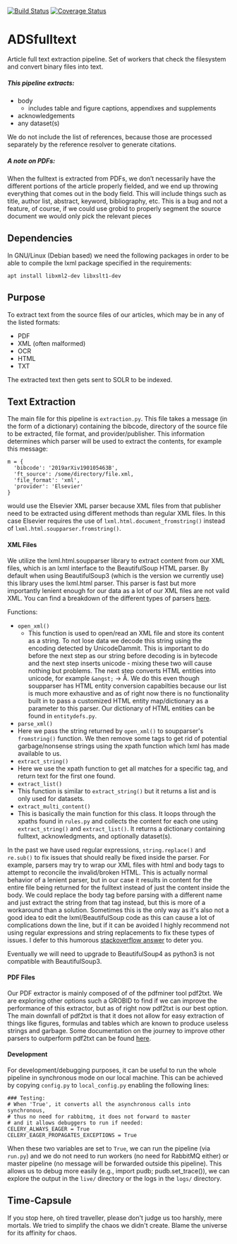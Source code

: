 [![Build Status](https://travis-ci.org/adsabs/ADSfulltext.svg)](https://travis-ci.org/adsabs/ADSfulltext)
[![Coverage Status](https://coveralls.io/repos/adsabs/ADSfulltext/badge.svg)](https://coveralls.io/r/adsabs/ADSfulltext)

# ADSfulltext

Article full text extraction pipeline. Set of workers that check the filesystem and convert
binary files into text.

##### This pipeline extracts:
- body
    - includes table and figure captions, appendixes and supplements
- acknowledgements
- any dataset(s)

We do not include the list of references, because those are processed separately by the reference resolver to generate citations.

##### A note on PDFs:
When the fulltext is extracted from PDFs, we don’t necessarily have the different portions of the article properly fielded, and we end up throwing everything that comes out in the body field.  This will include things such as title, author list, abstract, keyword, bibliography, etc.  This is a bug and not a feature, of course, if we could use grobid to properly segment the source document we would only pick the relevant pieces

## Dependencies

In GNU/Linux (Debian based) we need the following packages in order to be able to compile the lxml package specified in the requirements:

```
apt install libxml2-dev libxslt1-dev
```

## Purpose

To extract text from the source files of our articles, which may be in any of the listed formats:
- PDF
- XML (often malformed)
- OCR
- HTML
- TXT

The extracted text then gets sent to SOLR to be indexed.  

## Text Extraction
The main file for this pipeline is `extraction.py`. This file takes a message (in the form of a dictionary) containing the bibcode, directory of the source file to be extracted, file format, and provider/publisher. This information determines which parser will be used to extract the contents, for example this message:

    m = {
      'bibcode': '2019arXiv190105463B',
      'ft_source': /some/directory/file.xml,
      'file_format': 'xml',
      'provider': 'Elsevier'
    }

would use the Elsevier XML parser because XML files from that publisher need to be extracted using different methods than regular XML files. In this case Elsevier requires the use of `lxml.html.document_fromstring()` instead of `lxml.html.soupparser.fromstring()`.

#### XML Files  

We utilize the lxml.html.soupparser library to extract content from our XML files, which is an lxml interface to the BeautifulSoup HTML parser. By default when using BeautifulSoup3 (which is the version we currently use) this library uses the lxml.html parser. This parser is fast but more importantly lenient enough for our data as a lot of our XML files are not valid XML. You can find a breakdown of the different types of parsers [here](https://www.crummy.com/software/BeautifulSoup/bs4/doc/#installing-a-parser).

Functions:
- `open_xml()`
  - This function is used to open/read an XML file and store its content as a string. To not lose data we decode this string using the encoding detected by UnicodeDammit. This is important to do before the next step as our string before decoding is in bytecode and the next step inserts unicode - mixing these two will cause nothing but problems. The next step converts HTML entities into unicode, for example `&angst;` -> &angst;. We do this even though soupparser has HTML entity conversion capabilties because our list is much more exhaustive and as of right now there is no functionality built in to pass a customized HTML entity map/dictionary as a parameter to this parser. Our dictionary of HTML entities can be found in `entitydefs.py`.
- `parse_xml()`
 - Here we pass the string returned by `open_xml()` to soupparser's `fromstring()` function. We then remove some tags to get rid of potential garbage/nonsense strings using the xpath function which lxml has made available to us.   
- `extract_string()`
 - Here we use the xpath function to get all matches for a specific tag, and return text for the first one found.
- `extract_list()`
 - This function is similar to `extract_string()` but it returns a list and is only used for datasets.
- `extract_multi_content()`
 - This is basically the main function for this class. It loops through the xpaths found in `rules.py` and collects the content for each one using `extract_string()` and `extract_list()`. It returns a dictionary containing fulltext, acknowledgments, and optionally dataset(s).


In the past we have used regular expressions, `string.replace()` and `re.sub()` to fix issues that should really be fixed inside the parser. For example, parsers may try to wrap our XML files with html and body tags to attempt to reconcile the invalid/broken HTML. This is actually normal behavior of a lenient parser, but in our case it results in content for the entire file being returned for the fulltext instead of just the content inside the body. We could replace the body tag before parsing with a different name and just extract the string from that tag instead, but this is more of a workaround than a solution. Sometimes this is the only way as it's also not a good idea to edit the lxml/BeautifulSoup code as this can cause a lot of complications down the line, but if it can be avoided I highly recommend not using regular expressions and string replacements to fix these types of issues. I defer to this humorous [stackoverflow answer](https://stackoverflow.com/questions/1732348/regex-match-open-tags-except-xhtml-self-contained-tags/1732454#1732454) to deter you.

Eventually we will need to upgrade to BeautifulSoup4 as python3 is not compatible with BeautifulSoup3.  

#### PDF Files

Our PDF extractor is mainly composed of of the pdfminer tool pdf2txt. We are exploring other options such a GROBID to find if we can improve the performance of this extractor, but as of right now pdf2txt is our best option. The main downfall of pdf2txt is that it does not allow for easy extraction of things like figures, formulas and tables which are known to produce useless strings and garbage. Some documentation on the journey to improve other parsers to outperform pdf2txt can be found [here](https://docs.google.com/document/d/1gt8bwO86ZQ9NV_h54IPm7lHeuh78CyeQK1orLPS43GM/edit?usp=sharing).

#### Development

For development/debugging purposes, it can be useful to run the whole pipeline in synchronous mode on our local machine. This can be achieved by copying `config.py` to  `local_config.py` enabling the following lines:

```
### Testing:
# When 'True', it converts all the asynchronous calls into synchronous,
# thus no need for rabbitmq, it does not forward to master
# and it allows debuggers to run if needed:
CELERY_ALWAYS_EAGER = True
CELERY_EAGER_PROPAGATES_EXCEPTIONS = True
```

When these two variables are set to `True`, we can run the pipeline (via `run.py`) and we do not need to run workers (no need for RabbitMQ either) or master pipeline (no message will be forwarded outside this pipeline). This allows us to debug more easily (e.g., import pudb; pudb.set_trace()), we can explore the output in the `live/` directory or the logs in the `logs/` directory.

## Time-Capsule

If you stop here, oh tired traveller, please don't judge us too harshly, mere mortals. We tried to simplify the chaos we didn't create. Blame the universe for its affinity for chaos.

